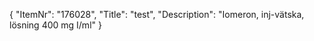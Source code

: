 {
  "ItemNr": "176028",
  "Title": "test",
  "Description": "Iomeron, inj-vätska, lösning 400 mg I/ml"
}